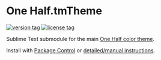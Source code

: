 # One Half.tmTheme

[![version tag](https://img.shields.io/github/tag/sonph/onehalf.svg?style=flat-square)](https://github.com/sonph/onehalf/releases)
[![license tag](https://img.shields.io/github/license/sonph/onehalf.svg?style=flat-square)](https://github.com/sonph/onehalf/blob/master/LICENSE.txt)

Sublime Text submodule for the main
[One Half color theme](https://github.com/sonph/onehalf).

Install with [Package Control](https://packagecontrol.io/packages/One%20Half%20Color%20Schemes)
or [detailed/manual instructions](https://github.com/sonph/onehalf/blob/master/sublimetext/README.md).
